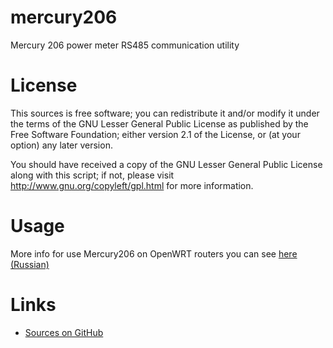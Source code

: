 mercury206
==========

Mercury 206 power meter RS485 communication utility


License
=======

This sources is free software; you can redistribute it and/or modify it under the terms of
the GNU Lesser General Public License as published by the Free Software Foundation;
either version 2.1 of the License, or (at your option) any later version.

You should have received a copy of the GNU Lesser General Public License along with this
script; if not, please visit http://www.gnu.org/copyleft/gpl.html for more information.


Usage
=====

More info for use Mercury206 on OpenWRT routers you can see [here (Russian)](http://zftlab.org/pages/2018022100.html)


Links
=====

* [Sources on GitHub](https://github.com/ZigFisher/Glutinium//mercury206)

